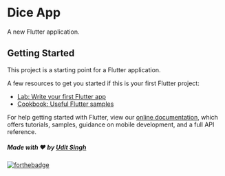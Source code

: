 # Dice App

A new Flutter application.

## Getting Started

This project is a starting point for a Flutter application.

A few resources to get you started if this is your first Flutter project:

- [Lab: Write your first Flutter app](https://flutter.dev/docs/get-started/codelab)
- [Cookbook: Useful Flutter samples](https://flutter.dev/docs/cookbook)

For help getting started with Flutter, view our
[online documentation](https://flutter.dev/docs), which offers tutorials,
samples, guidance on mobile development, and a full API reference.

##### Made with ♥ by <a href="https://github.com/Udit-singh">Udit Singh</a>

[![forthebadge](https://forthebadge.com/images/badges/built-with-love.svg)](https://github.com/Udit-singh)
